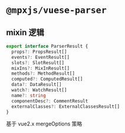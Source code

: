 # `@mpxjs/vuese-parser`

## mixin 逻辑

```typescript
export interface ParserResult {
  props?: PropsResult[]
  events?: EventResult[]
  slots?: SlotResult[]
  mixIns?: MixInResult[]
  methods?: MethodResult[]
  computed?: ComputedResult[]
  data?: DataResult[]
  watch?: WatchResult[]
  name?: string
  componentDesc?: CommentResult
  externalClasses?: ExternalClassesResult[]
}
```

基于 vue2.x mergeOptions 策略
